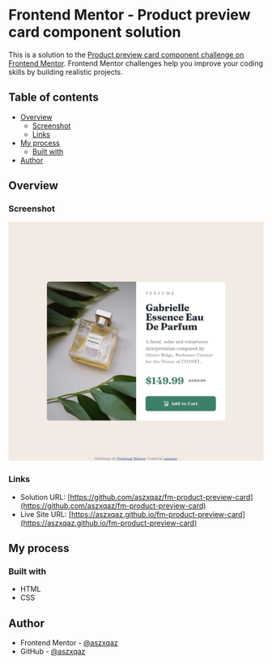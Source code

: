 # Frontend Mentor - Product preview card component solution

This is a solution to the [Product preview card component challenge on Frontend Mentor](https://www.frontendmentor.io/challenges/product-preview-card-component-GO7UmttRfa). Frontend Mentor challenges help you improve your coding skills by building realistic projects.

## Table of contents

- [Overview](#overview)
  - [Screenshot](#screenshot)
  - [Links](#links)
- [My process](#my-process)
  - [Built with](#built-with)
- [Author](#author)

## Overview

### Screenshot

![](./screenshot.jpg)

### Links

- Solution URL: [https://github.com/aszxqaz/fm-product-preview-card](https://github.com/aszxqaz/fm-product-preview-card)
- Live Site URL: [https://aszxqaz.github.io/fm-product-preview-card](https://aszxqaz.github.io/fm-product-preview-card)

## My process

### Built with

- HTML
- CSS

## Author

- Frontend Mentor - [@aszxqaz](https://www.frontendmentor.io/profile/aszxqaz)
- GitHub - [@aszxqaz](https://www.github.com/aszxqaz)
